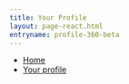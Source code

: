 ```yaml
---
title: Your Profile
layout: page-react.html
entryname: profile-360-beta
---
```

<nav aria-label="Breadcrumb" aria-live="polite" class="va-nav-breadcrumbs" id="va-breadcrumbs">
  <ul class="row va-nav-breadcrumbs-list columns" id="va-breadcrumbs-list">
    <li><a href="/" onClick="recordEvent({ event: 'nav-breadcrumb', 'nav-breadcrumb-section': 'home' });">Home</a></li>
    <li><a aria-current="page" href="/profile/">Your profile</a></li>
  </ul>
</nav>
